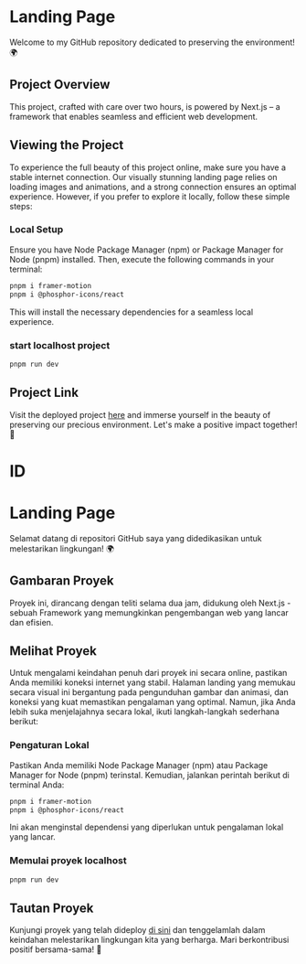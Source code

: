 # Landing Page

Welcome to my GitHub repository dedicated to preserving the environment! 🌍

## Project Overview

This project, crafted with care over two hours, is powered by Next.js – a framework that enables seamless and efficient web development.

## Viewing the Project

To experience the full beauty of this project online, make sure you have a stable internet connection. Our visually stunning landing page relies on loading images and animations, and a strong connection ensures an optimal experience. However, if you prefer to explore it locally, follow these simple steps:

### Local Setup

Ensure you have Node Package Manager (npm) or Package Manager for Node (pnpm) installed. Then, execute the following commands in your terminal:

```bash
pnpm i framer-motion
pnpm i @phosphor-icons/react
```

This will install the necessary dependencies for a seamless local experience.

### start localhost project 
```bash
pnpm run dev
```

## Project Link

Visit the deployed project [here](https://preserve-environment.vercel.app/) and immerse yourself in the beauty of preserving our precious environment. Let's make a positive impact together! 🌱

#
# ID

# Landing Page

Selamat datang di repositori GitHub saya yang didedikasikan untuk melestarikan lingkungan! 🌍

## Gambaran Proyek

Proyek ini, dirancang dengan teliti selama dua jam, didukung oleh Next.js - sebuah Framework yang memungkinkan pengembangan web yang lancar dan efisien.

## Melihat Proyek

Untuk mengalami keindahan penuh dari proyek ini secara online, pastikan Anda memiliki koneksi internet yang stabil. Halaman landing yang memukau secara visual ini bergantung pada pengunduhan gambar dan animasi, dan koneksi yang kuat memastikan pengalaman yang optimal. Namun, jika Anda lebih suka menjelajahnya secara lokal, ikuti langkah-langkah sederhana berikut:

### Pengaturan Lokal

Pastikan Anda memiliki Node Package Manager (npm) atau Package Manager for Node (pnpm) terinstal. Kemudian, jalankan perintah berikut di terminal Anda:

```bash
pnpm i framer-motion
pnpm i @phosphor-icons/react
```

Ini akan menginstal dependensi yang diperlukan untuk pengalaman lokal yang lancar.

### Memulai proyek localhost
```bash
pnpm run dev
```

## Tautan Proyek

Kunjungi proyek yang telah dideploy [di sini](https://preserve-environment.vercel.app/) dan tenggelamlah dalam keindahan melestarikan lingkungan kita yang berharga. Mari berkontribusi positif bersama-sama! 🌱
